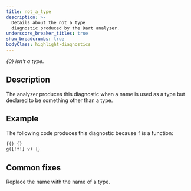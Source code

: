 ```yaml
---
title: not_a_type
description: >-
  Details about the not_a_type
  diagnostic produced by the Dart analyzer.
underscore_breaker_titles: true
show_breadcrumbs: true
bodyClass: highlight-diagnostics
---
```


_{0} isn't a type._

## Description

The analyzer produces this diagnostic when a name is used as a type but
declared to be something other than a type.

## Example

The following code produces this diagnostic because `f` is a function:

```dart
f() {}
g([!f!] v) {}
```

## Common fixes

Replace the name with the name of a type.
